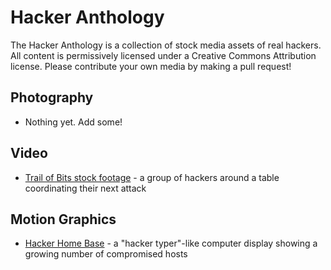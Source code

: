 # Hacker Anthology

The Hacker Anthology is a collection of stock media assets of real hackers. All content is permissively licensed under a Creative Commons Attribution license. Please contribute your own media by making a pull request!

## Photography

* Nothing yet. Add some!

## Video

* [Trail of Bits stock footage](https://vimeo.com/166911765) - a group of hackers around a table coordinating their next attack

## Motion Graphics

* [Hacker Home Base](hacker_home_base) - a "hacker typer"-like computer display showing a growing number of compromised hosts

